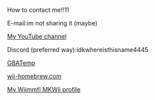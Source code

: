 How to contact me!!11

E-mail:im not sharing it (maybe)

[My YouTube channel](https://www.youtube.com/channel/UC3IL0b1yqcimDNNGxSRxDkA)

Discord (preferred way):idkwhereisthisname4445

[GBATemp](https://gbatemp.net/members/kcrtr3.669379/)

[wii-homebrew.com](https://forum.wii-homebrew.com/index.php/User/110850-idkwhereisthisname/?s=ca62823baf3e04cd12e3dde0434a1ec466425c78)

[My Wiimmfi MKWii profile](https://wiimmfi.de/xview/mkw-profiles/pgprd9JdfS9W7Y4iWFUR)
